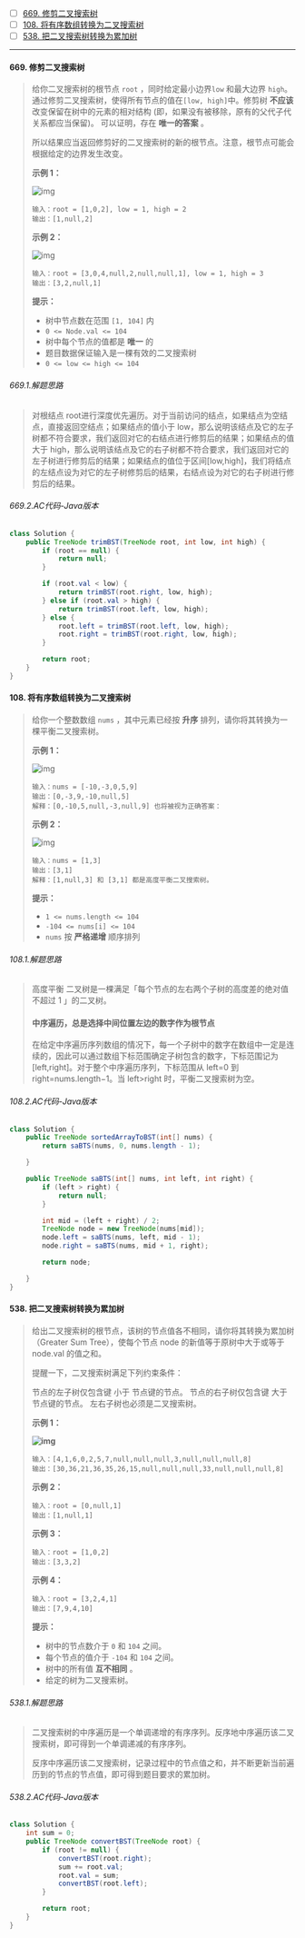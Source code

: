 - [ ] [669. 修剪二叉搜索树](https://leetcode.cn/problems/trim-a-binary-search-tree/)
- [ ] [108. 将有序数组转换为二叉搜索树](https://leetcode.cn/problems/convert-sorted-array-to-binary-search-tree/)
- [ ] [538. 把二叉搜索树转换为累加树](https://leetcode.cn/problems/convert-bst-to-greater-tree/)

----

#### 669. 修剪二叉搜索树

>给你二叉搜索树的根节点 `root` ，同时给定最小边界`low` 和最大边界 `high`。通过修剪二叉搜索树，使得所有节点的值在`[low, high]`中。修剪树 **不应该** 改变保留在树中的元素的相对结构 (即，如果没有被移除，原有的父代子代关系都应当保留)。 可以证明，存在 **唯一的答案** 。
>
>所以结果应当返回修剪好的二叉搜索树的新的根节点。注意，根节点可能会根据给定的边界发生改变。
>
> 
>
>**示例 1：**
>
>![img](https://assets.leetcode.com/uploads/2020/09/09/trim1.jpg)
>
>```
>输入：root = [1,0,2], low = 1, high = 2
>输出：[1,null,2]
>```
>
>**示例 2：**
>
>![img](https://assets.leetcode.com/uploads/2020/09/09/trim2.jpg)
>
>```
>输入：root = [3,0,4,null,2,null,null,1], low = 1, high = 3
>输出：[3,2,null,1]
>```
>
> 
>
>**提示：**
>
>- 树中节点数在范围 `[1, 104]` 内
>- `0 <= Node.val <= 104`
>- 树中每个节点的值都是 **唯一** 的
>- 题目数据保证输入是一棵有效的二叉搜索树
>- `0 <= low <= high <= 104`

###### 669.1.解题思路

>对根结点 root进行深度优先遍历。对于当前访问的结点，如果结点为空结点，直接返回空结点；如果结点的值小于 low，那么说明该结点及它的左子树都不符合要求，我们返回对它的右结点进行修剪后的结果；如果结点的值大于 high，那么说明该结点及它的右子树都不符合要求，我们返回对它的左子树进行修剪后的结果；如果结点的值位于区间[low,high]，我们将结点的左结点设为对它的左子树修剪后的结果，右结点设为对它的右子树进行修剪后的结果。

###### 669.2.AC代码-Java版本

```java
class Solution {
    public TreeNode trimBST(TreeNode root, int low, int high) {
        if (root == null) {
            return null;
        }

        if (root.val < low) {
            return trimBST(root.right, low, high);
        } else if (root.val > high) {
            return trimBST(root.left, low, high);
        } else {
            root.left = trimBST(root.left, low, high);
            root.right = trimBST(root.right, low, high);
        }

        return root;
    }
}
```



#### 108. 将有序数组转换为二叉搜索树

>给你一个整数数组 `nums` ，其中元素已经按 **升序** 排列，请你将其转换为一棵平衡二叉搜索树。
>
>
>
>**示例 1：**
>
>![img](https://assets.leetcode.com/uploads/2021/02/18/btree1.jpg)
>
>```
>输入：nums = [-10,-3,0,5,9]
>输出：[0,-3,9,-10,null,5]
>解释：[0,-10,5,null,-3,null,9] 也将被视为正确答案：
>```
>
>**示例 2：**
>
>![img](https://assets.leetcode.com/uploads/2021/02/18/btree.jpg)
>
>```
>输入：nums = [1,3]
>输出：[3,1]
>解释：[1,null,3] 和 [3,1] 都是高度平衡二叉搜索树。
>```
>
> 
>
>**提示：**
>
>- `1 <= nums.length <= 104`
>- `-104 <= nums[i] <= 104`
>- `nums` 按 **严格递增** 顺序排列

###### 108.1.解题思路

>高度平衡 二叉树是一棵满足「每个节点的左右两个子树的高度差的绝对值不超过 1 」的二叉树。
>
>#### 中序遍历，总是选择中间位置左边的数字作为根节点
>
>在给定中序遍历序列数组的情况下，每一个子树中的数字在数组中一定是连续的，因此可以通过数组下标范围确定子树包含的数字，下标范围记为 [left,right]。对于整个中序遍历序列，下标范围从 left=0 到 right=nums.length−1。当 left>right 时，平衡二叉搜索树为空。
>

###### 108.2.AC代码-Java版本

```java
class Solution {
    public TreeNode sortedArrayToBST(int[] nums) {
        return saBTS(nums, 0, nums.length - 1);

    }

    public TreeNode saBTS(int[] nums, int left, int right) {
        if (left > right) {
            return null;
        }

        int mid = (left + right) / 2;
        TreeNode node = new TreeNode(nums[mid]);
        node.left = saBTS(nums, left, mid - 1);
        node.right = saBTS(nums, mid + 1, right);

        return node;

    }
}
```



#### 538. 把二叉搜索树转换为累加树

>给出二叉搜索树的根节点，该树的节点值各不相同，请你将其转换为累加树（Greater Sum Tree），使每个节点 node 的新值等于原树中大于或等于 node.val 的值之和。
>
>提醒一下，二叉搜索树满足下列约束条件：
>
>节点的左子树仅包含键 小于 节点键的节点。
>节点的右子树仅包含键 大于 节点键的节点。
>左右子树也必须是二叉搜索树。
>
>**示例 1：**
>
>**![img](https://assets.leetcode-cn.com/aliyun-lc-upload/uploads/2019/05/03/tree.png)**
>
>```
>输入：[4,1,6,0,2,5,7,null,null,null,3,null,null,null,8]
>输出：[30,36,21,36,35,26,15,null,null,null,33,null,null,null,8]
>```
>
>**示例 2：**
>
>```
>输入：root = [0,null,1]
>输出：[1,null,1]
>```
>
>**示例 3：**
>
>```
>输入：root = [1,0,2]
>输出：[3,3,2]
>```
>
>**示例 4：**
>
>```
>输入：root = [3,2,4,1]
>输出：[7,9,4,10]
>```
>
> 
>
>**提示：**
>
>- 树中的节点数介于 `0` 和 `104` 之间。
>- 每个节点的值介于 `-104` 和 `104` 之间。
>- 树中的所有值 **互不相同** 。
>- 给定的树为二叉搜索树。

###### 538.1.解题思路

>二叉搜索树的中序遍历是一个单调递增的有序序列。反序地中序遍历该二叉搜索树，即可得到一个单调递减的有序序列。
>
>反序中序遍历该二叉搜索树，记录过程中的节点值之和，并不断更新当前遍历到的节点的节点值，即可得到题目要求的累加树。

###### 538.2.AC代码-Java版本

```java
class Solution {
    int sum = 0;
    public TreeNode convertBST(TreeNode root) {
        if (root != null) {
            convertBST(root.right);
            sum += root.val;
            root.val = sum;
            convertBST(root.left);
        }

        return root;
    }
}
```

